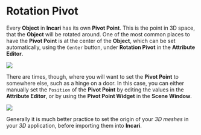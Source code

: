 # Rotation Pivot

Every **Object** in **Incari** has its own **Pivot Point**. This is the point in 3D space, that the **Object** will be rotated around. One of the most common places to have the **Pivot Point** is at the center of the **Object**, which can be set automatically, using the `Center` button, under **Rotation Pivot** in the **Attribute Editor**.

![](../../../.gitbook/assets/pivot-basic.gif)

There are times, though, where you will want to set the **Pivot Point** to somewhere else, such as a hinge on a door. In this case, you can either manually set the `Position` of the **Pivot Point** by editing the values in the **Attribute Editor**, or by using the **Pivot Point Widget** in the **Scene Window**.

![](../../../.gitbook/assets/pivot-offset.gif)

Generally it is much better practice to set the origin of your _3D meshes_ in your _3D_ application, before importing them into **Incari**.


